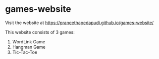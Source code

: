 # games-website
Visit the website at https://praneethapedapudi.github.io/games-website/

This website consists of 3 games: 
1. WordLink Game
2. Hangman Game
3. Tic-Tac-Toe

